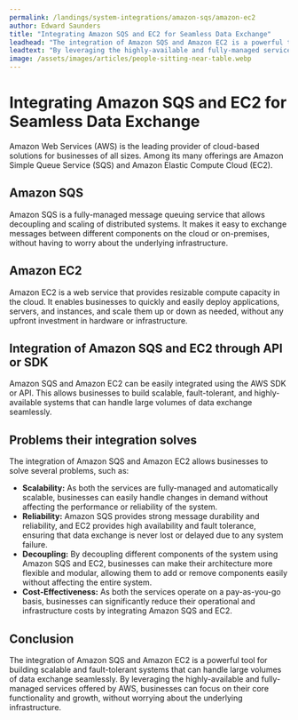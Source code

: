 ```yaml
---
permalink: /landings/system-integrations/amazon-sqs/amazon-ec2
author: Edward Saunders
title: "Integrating Amazon SQS and EC2 for Seamless Data Exchange"
leadhead: "The integration of Amazon SQS and Amazon EC2 is a powerful tool for building scalable and fault-tolerant systems that can handle large volumes of data exchange seamlessly"
leadtext: "By leveraging the highly-available and fully-managed services offered by AWS, businesses can focus on their core functionality and growth, without worrying about the underlying infrastructure."
image: /assets/images/articles/people-sitting-near-table.webp
---
```

<div class="arttext">	<h1>Integrating Amazon SQS and EC2 for Seamless Data Exchange</h1>
	<p>Amazon Web Services (AWS) is the leading provider of cloud-based solutions for businesses of all sizes. Among its many offerings are Amazon Simple Queue Service (SQS) and Amazon Elastic Compute Cloud (EC2).</p>
	<h2>Amazon SQS</h2>
	<p>Amazon SQS is a fully-managed message queuing service that allows decoupling and scaling of distributed systems. It makes it easy to exchange messages between different components on the cloud or on-premises, without having to worry about the underlying infrastructure.</p>
	<h2>Amazon EC2</h2>
	<p>Amazon EC2 is a web service that provides resizable compute capacity in the cloud. It enables businesses to quickly and easily deploy applications, servers, and instances, and scale them up or down as needed, without any upfront investment in hardware or infrastructure.</p>
	<h2>Integration of Amazon SQS and EC2 through API or SDK</h2>
	<p>Amazon SQS and Amazon EC2 can be easily integrated using the AWS SDK or API. This allows businesses to build scalable, fault-tolerant, and highly-available systems that can handle large volumes of data exchange seamlessly.</p>
	<h2>Problems their integration solves</h2>
	<p>The integration of Amazon SQS and Amazon EC2 allows businesses to solve several problems, such as:</p>
	<ul>
		<li><strong>Scalability:</strong> As both the services are fully-managed and automatically scalable, businesses can easily handle changes in demand without affecting the performance or reliability of the system.</li>
		<li><strong>Reliability:</strong> Amazon SQS provides strong message durability and reliability, and EC2 provides high availability and fault tolerance, ensuring that data exchange is never lost or delayed due to any system failure.</li>
		<li><strong>Decoupling:</strong> By decoupling different components of the system using Amazon SQS and EC2, businesses can make their architecture more flexible and modular, allowing them to add or remove components easily without affecting the entire system.</li>
		<li><strong>Cost-Effectiveness:</strong> As both the services operate on a pay-as-you-go basis, businesses can significantly reduce their operational and infrastructure costs by integrating Amazon SQS and EC2.</li>
	</ul>
	<h2>Conclusion</h2>
	<p>The integration of Amazon SQS and Amazon EC2 is a powerful tool for building scalable and fault-tolerant systems that can handle large volumes of data exchange seamlessly. By leveraging the highly-available and fully-managed services offered by AWS, businesses can focus on their core functionality and growth, without worrying about the underlying infrastructure.</p>
</div>